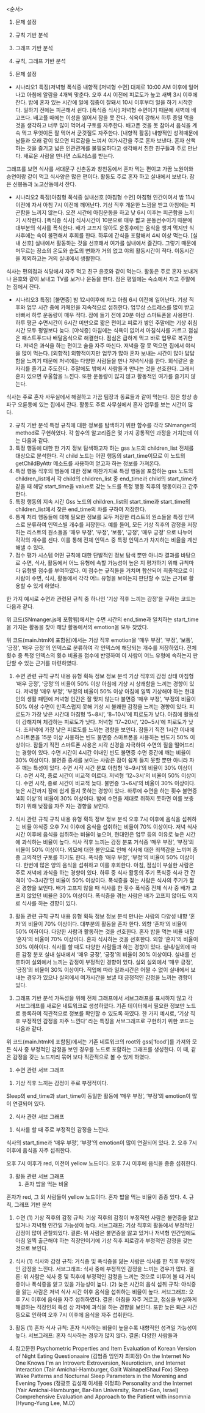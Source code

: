 <순서>

1. 문제 설정

2. 규칙 기반 분석

3. 그래프 기반 분석

4. 규칙, 그래프 기반 분석


1. 문제 설정
- 시나리오1 특징)저녁형 폭식증 내향적
[저녁형 수면]
대체로 10:00 AM 이후에 일어나고 아침에 알람을 4개씩 맞춘다. 오후 4시 이전에 피로도가 높고 새벽 3시 이후에 잔다. 밤에 혼자 있는 시간에 일에 집중이 잘돼서 10시 이후부터 일을 하기 시작한다. 일하기 전에는 피곤해서 쉰다.
[폭식증 식사]
저녁형 수면이기 때문에 새벽에 배고프다. 배고플 때에는 이성을 잃어서 잠을 못 잔다. 식욕이 강해서 하루 종일 먹을 것을 생각하고 너무 많이 먹어서 구토를 자주한다. 배고픈 것을 못 참아서 음식을 계속 먹고 무엇이든 잘 먹어서 군것질도 자주한다.
[내향적 활동]
내향적인 성격때문에 남들과 오래 같이 있으면 피로감을 느껴서 여가시간을 주로 혼자 보낸다. 혼자 산책하는 것을 즐기고 넓은 인관관계를 불필요하다고 생각해서 친한 친구들과 주로 만난다. 새로운 사람을 만나면 스트레스를 받는다.

그래프를 보면 식사를 서대문구 신촌동과 창천동에서 혼자 먹는 편이고 가끔 노원이와 승연이랑 같이 먹고 식사양은 많은 편이다. 활동도 주로 혼자 하고 실내에서 보낸다. 잠은 신봉동과 노고산동에서 잔다.

- 시나리오2 특징)아침형 폭식증 실내선호
[아침형 수면]
아침형 인간이여서 밤 11시이전에 자서 아침 7시 이전에 깨어난다. 기상 직후 개운한 느낌을 받고 아침에는 피곤함을 느끼지 않는다. 오전 시간에 아침운동을 하고 낮 6시 이후는 피곤함을 느끼기 시작한다.
[폭식증 식사]
식사시간이 10분으로 매우 짧고 운동선수이기 때문에 대부분의 식사를 폭식한다. 배가 고프지 않아도 운동후에는 음식을 챙겨 먹지만 식사후에는 속이 불편해서 후회를 한다. 하루에 간식을 포함해서 4씨 이상 먹는다.
[실내 선호]
실내에서 활동하는 것을 선호해서 여가를 실내에서 즐긴다. 그렇기 때문에 머무르는 장소의 온도와 습도의 변화가 거의 없고 야외 활동시간이 적다. 이동시간을 제외하고는 거의 실내에서 생활한다.
 
식사는 편의점과 식당에서 자주 먹고 친구 윤호와 같이 먹는다. 활동은 주로 혼자 보내거나 윤호와 같이 보내고 TV를 보거나 운동을 한다. 잠은 평일에는 숙소에서 자고 주말에는 집에서 잔다. 

- 시나리오3 특징)
[불면증]
밤 12시이후에 자고 아침 6시 이전에 일어난다. 기상 직후와 업무 시간 중에 카페인을 지속적으로 섭취한다. 업무상 스트레스를 많이 받고 바빠서 하루 운동량이 매우 적다. 잠에 들기 전에 20분 이상 스마트폰을 사용한다. 하루 평균 수면시간이 6시간 미만으로 짧은 편이고 피로가 쌓인 주말에는 기상 취침시간 모두 평일보다 늦다.
[야식증]
아침에는 식욕이 없어서 아침식사를 거르고 점심은 패스트푸드나 배달음식으로 해결한다. 점심은 급하게 먹고 바로 업무로 복귀한다. 저녁은 과식을 하는 편이고 술을 자주 마신다. 저녁을 잘 못 먹으면 집에서 야식을 많이 먹는다.
[외향적]
외향적이지만 업무가 많아 혼자 보내는 시간이 많아 답답함을 느끼기 때문에 저녁에는 다양한 사람들을 만나 저녁식사를 한다. 회식같은 술자리를 즐기고 주도한다. 주말에도 밖에서 사람들과 만나는 것을 선호한다. 그래서 혼자 있으면 우울함을 느낀다. 또한 운동량이 많지 않고 활동적인 여가를 즐기지 않는다. 
 
식사는 주로 혼자 사무실에서 해결하고 가끔 팀장과 동료들과 같이 먹는다. 잠은 항상 송파구 오륜동에 있는 집에서 잔다. 활동도 주로 사무실에서 혼자 업무를 보는 시간이 많다. 


2. 규칙 기반 분석
특정 규칙에 대한 정보를 탐색하기 위한 함수를 각각 SNmanger의 method로 구현하였다. 각 함수의 알고리즘은 몇 가지 공통적인 과정을 거치는데 이는 다음과 같다.
1.	특정 행동에 대한 한 가지 정보
탐색하고자 하는 gss 노드의 children_list 전체를 대상으로 분석한다. 각 child 노드는 어떤 행동의 start_time이므로 이 노드의 getChildByAttr 메소드를 사용하여 얻고자 하는 정보를 가져온다.
2.	특정 행동 직후의 행동에 대한 정보
마찬가지로 특정 행동을 포함하는 gss 노드의 children_list에서 각 child의 children_list 중 end_time과 child의 start_time가 같을 때 해당 start_time을 value로 갖는 노드를 특정 행동 직후의 행동이라고 간주한다. 
3.	특정 행동의 지속 시간
Gss 노드의 children_list의 start_time과 start_time의 children_list에서 찾은 end_time의 차를 구하여 저장한다.
4.	통계 처리
행동들에 대해 필요한 정보를 모두 저장한 리스트의 원소들을 특정 인덱스로 분류하여 인덱스별 개수를 저장한다. 예를 들어, 모든 기상 직후의 감정을 저장하는 리스트의 원소들을 ‘매우 부정’, ‘부정’, ‘보통’, ‘긍정’, ‘매우 긍정’ 으로 나누어 각각의 개수를 센다. 이를 통해 전체 인덱스 중 특정 인덱스가 차지하는 비율을 계산해낼 수 있다.
5.	점수 평가 시스템
어떤 규칙에 대한 단발적인 정보 탐색 뿐만 아니라 결과를 바탕으로 수면, 식사, 활동에서 어느 유형에 속할 가능성이 높은 지 평가하기 위해 규칙마다 유형별 점수를 부여하였다. 이 점수는 규칙들을 거치며 합산되어 최종적으로 이 사람이 수면, 식사, 활동에서 각각 어느 유형을 보이는지 판단할 수 있는 근거로 활용할 수 있게 하였다. 

한 가지 예시로 수면과 관련된 규칙 중 하나인 ‘기상 직후 느끼는 감정’을 구하는 코드는 다음과 같다.
 
위 코드(SNmanger.js에 포함됨)에서는 수면 시간의 end_time과 일치하는 start_time을 가지는 활동을 찾아 해당 활동에서의 emotion을 모두 찾았다.
 
위 코드(main.html에 포함됨)에서는 기상 직후 emotion을 ‘매우 부정’, ‘부정’, ‘보통’, ‘긍정’, ‘매우 긍정’의 인덱스로 분류하여 각 인덱스에 해당되는 개수를 저장하였다. 전체 횟수 중 특정 인덱스의 횟수 비율을 점수에 반영하여 이 사람이 어느 유형에 속하는지 판단할 수 있는 근거를 마련하였다.
1) 수면 관련 규칙
규칙 내용	유형	획득 정보	정보 분석
기상 직후의 감정 상태	아침형	‘매우 긍정’, ‘긍정’의 비율이 50% 이상	아침에 기상 시 상쾌함을 느끼는 경향이 있다.
	저녁형	‘매우 부정’, ‘부정의 비율이 50% 이상	아침에 일찍 기상해야 하는 현대인의 생활 패턴에 저녁형 인간은 잘 맞지 않는다
	불면증	‘매우 부정’, ‘부정의 비율이 50% 이상	수면이 만족스럽지 못해 기상 시 불쾌한 감정을 느끼는 경향이 있다.
피로도가 가장 낮은 시간대	아침형	‘5~8시’, ‘8~10시’에 피로도가 낮다.	아침에 활동성이 강해지며 체감하는 피로도가 낮다.
	저녁형	‘17~20시’, ‘20~5시’에 피로도가 낮다.	초저녁에 가장 낮은 피로도를 느끼는 경향을 보인다.
잠들기 직전 1시간 이내에 스마트폰을 15분 이상 사용하는 빈도	불면증	스마트폰을 사용하는 빈도가 50% 이상이다.	잠들기 직전 스마트폰 사용은 시각 신경을 자극하여 수면의 질을 떨어뜨리는 경향이 있다.
수면 시간이 4시간 이내인 빈도	불면증	수면 중간에 깨는 비율이 30% 이상이다.	불면증 증세를 보이는 사람은 잠이 쉽게 들지 못할 뿐만 아니라 자주 깨는 특성이 있다.
수면 시작 시간 분포	아침형	‘6~9시’의 비율이 30% 이상이다.	수면 시작, 종료 시간이 비교적 이르다.
	저녁형	‘12~3시’의 비율이 50% 이상이다.	수면 시작, 종료 시간이 비교적 늦다.
	불면증	‘3~6시’의 비율이 30% 이상이다.	늦은 시간까지 잠에 쉽게 들지 못하는 경향이 있다.
하루에 수면을 하는 횟수	불면증	‘4회 이상’의 비율이 30% 이상이다.	밤에 수면을 제대로 취하지 못하면 이를 보충하기 위해 낮잠을 자주 자는 경향을 보인다.

2) 식사 관련 규칙
규칙 내용	유형	획득 정보	정보 분석
오후 7시 이후에 음식을 섭취하는 비율	야식증	오후 7시 이후에 음식을 섭취하는 비율이 70% 이상이다.	저녁 식사 시간 이후에 음식을 섭취하는 비율이 높으며, 현대인은 업무 등의 이유로 늦은 시간에 과식하는 비율이 높다.
식사 직후 느끼는 감정 분포	거식증	‘매우 부정’, ‘부정’의 비율이 50% 이상이다.	외모에 대한 불안으로 인해 식사에 대한 죄책감을 느끼며 종종 고의적인 구토를 하기도 한다.
	폭식증	‘매우 부정’, ‘부정’의 비율이 50% 이상이다.	한번에 많은 양의 음식을 섭취하고 이를 후회한다. 아침, 점심이 부실한 사람은 주로 저녁에 과식을 하는 경향이 있다.
하루 중 식사 활동의 주기	폭식증	식사 간 간격이 ‘0~3시간’인 비율이 50% 이상이다.	폭식증을 겪는 사람은 식사의 주기가 짧은 경향을 보인다.
배가 고프지 않을 때 식사를 한 횟수	폭식증	전체 식사 중 배가 고프지 않았던 비율은 30% 이상이다.	폭식증을 겪는 사람은 배가 고프지 않아도 억지로 식사를 하는 경향이 있다.

3) 활동 관련 규칙
규칙 내용	유형	획득 정보	정보 분석
만나는 사람의 다양성	내향	‘혼자’의 비율이 70% 이상이다.	대부분의 활동을 혼자 한다.
	외향	‘혼자’의 비율이 50% 이하이다.	다양한 사람과 활동하는 것을 선호한다.
혼자 밥을 먹는 비율	내향	‘혼자’의 비율이 70% 이상이다.	혼자 식사하는 것을 선호한다.
	외향	‘혼자’의 비율이 30% 이하이다.	식사를 할 때도 다양한 사람들과 하는 경향이 있다.
실내/실외에 따른 감정 분포	실내	실내에서 ‘매우 긍정’, ‘긍정’의 비율이 30% 이상이다.	실내를 선호하여 실외에서 느끼는 감정이 부정적인 경향이 있다.
	실외	실외에서 ‘매우 긍정’, ‘긍정’의 비율이 30% 이상이다.	직업에 따라 일과시간은 어쩔 수 없이 실내에서 보내는 경우가 있으나 실외에서 여가시간을 보낼 때 긍정적인 감정을 느끼는 경향이 있다.
3. 그래프 기반 분석
가독성을 위해 전체 그래프에서 서브그래프를 표시하지 않고 각 서브그래프를 새로운 네트워크로 생성하였다. 기존 데이터에서 필요한 정보만 노드로 등록하여 직관적으로 정보를 확인할 수 있도록 하였다.
한 가지 예시로, ‘기상 직후 부정적인 감정을 자주 느낀다’ 라는 특징을 서브그래프로 구현하기 위한 코드는 다음과 같다.
 
위 코드(main.html에 포함됨)에서는 기존 네트워크의 root와 gss[‘food’]를 가져와 모든 식사 중 부정적인 감정을 보인 경우를 노드로 포함하는 그래프를 생성한다. 이 때, 같은 감정을 갖는 노드끼리 묶어 보다 직관적으로 볼 수 있게 하였다.

1) 수면 관련 서브 그래프
1. 기상 직후 느끼는 감정이 주로 부정적이다.
 
Sleep의 end_time과 start_time이 동일한 활동에 ‘매우 부정’, ‘부정’의 emotion이 많이 연결되어 있다.

2) 식사 관련 서브 그래프
1.	식사를 할 때 주로 부정적인 감정을 느낀다.
 
식사의 start_time과 ‘매우 부정’, ‘부정’의 emotion이 많이 연결되어 있다.
2.	오후 7시 이후에 음식을 자주 섭취한다.
 
오후 7시 이후가 red, 이전이 yellow 노드이다. 오후 7시 이후에 음식을 종종 섭취한다.

3) 활동 관련 서브 그래프
    1. 혼자 밥을 먹는 비율
 
혼자가 red, 그 외 사람들이 yellow 노드이다. 혼자 밥을 먹는 비율이 종종 있다.
4.	규칙, 그래프 기반 분석
1.	수면
(1)	기상 직후의 감정
규칙: 기상 직후의 감정이 부정적인 사람은 불면증을 앓고 있거나 저녁형 인간일 가능성이 높다.
서브그래프: 기상 직후의 활동에서 부정적인 감정이 많이 관찰되었다.
결론: 위 사람은 불면증을 앓고 있거나 저녁형 인간임에도 아침 일찍 출근해야 하는 직장인이기에 기상 직후 피로감과 부정적인 감정을 갖는 것으로 보인다.

2.	식사
(1)	식사와 감정
규칙: 거식증 및 폭식증을 앓는 사람은 식사를 한 직후 부정적인 감정을 느낀다.
서브그래프: 식사 중에 부정적인 감정을 느끼는 경우가 많다.
결론: 위 사람은 식사 중 및 직후에 부정적인 감정을 느끼는 것으로 미루어 볼 때 거식증이나 폭식증을 앓고 있을 가능성이 높다. 
(2)	늦은 시간의 음식 섭취
규칙: 야식증을 앓는 사람은 저녁 식사 시간 이후 음식을 섭취하는 비율이 높다.
서브그래프: 오후 7시 이후에 음식을 자주 섭취하였다.
결론: 아침을 자주 거르고, 점심을 부실하게 해결하는 직장인의 특성 상 저녁에 과식을 하는 경향을 보인다. 또한 늦은 퇴근 시간 등으로 인하여 오후 7시 이후에 음식을 자주 섭취한다.

3.	활동
(1)	혼자 식사
규칙: 혼자 식사하는 비율이 높을수록 내향적인 성격일 가능성이 높다.
서브그래프: 혼자 식사하는 경우가 많지 않다.
결론: 다양한 사람들과 

5.	참고문헌
Psychometric Properties and Item Evaluation of Korean Version of Night Eating Questionaaire (김범종 임인자 최희정)
On the Internet No One Knows I'm an Introvert: Extroversion, Neuroticism, and Internet Interaction (Tair Amichai-Hamburger, Galit WainapelShaul Fox)
Sleep Wake Patterns and Nocturnal Sleep Parameters in the Morening and Evening Tyoes (정광호 김성재 이세용 이정희)
Personality and the Internet (Yair Amichai-Hamburger, Bar-Ilan University, Ramat-Gan, Israel)
Comprehensive Evaluation and Approach to the Patient with insomnia (Hyung-Yung Lee, M.D)
